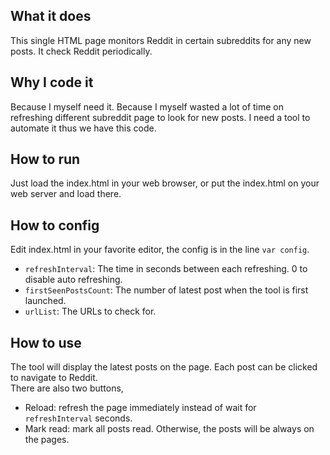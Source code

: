 ## What it does

This single HTML page monitors Reddit in certain subreddits for any new posts. It check Reddit periodically.  

## Why I code it

Because I myself need it. Because I myself wasted a lot of time on refreshing different subreddit page to look for new posts. I need a tool to automate it thus we have this code.

## How to run

Just load the index.html in your web browser, or put the index.html on your web server and load there.

## How to config

Edit index.html in your favorite editor, the config is in the line ```var config```.  
- ```refreshInterval```: The time in seconds between each refreshing. 0 to disable auto refreshing.
- ```firstSeenPostsCount```: The number of latest post when the tool is first launched.
- ```urlList```: The URLs to check for.

## How to use

The tool will display the latest posts on the page. Each post can be clicked to navigate to Reddit.  
There are also two buttons,  
- Reload: refresh the page immediately instead of wait for ```refreshInterval``` seconds.
- Mark read: mark all posts read. Otherwise, the posts will be always on the pages.

